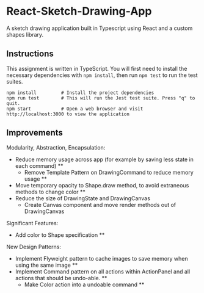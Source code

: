 # React-Sketch-Drawing-App

A sketch drawing application built in Typescript using React and a custom shapes library.

## Instructions

This assignment is written in TypeScript. You will first need to install the necessary dependencies with `npm install`, then run `npm test` to run the test suites.

```
npm install         # Install the project dependencies
npm run test        # This will run the Jest test suite. Press "q" to quit.
npm start           # Open a web browser and visit http://localhost:3000 to view the application
```

## Improvements

Modularity, Abstraction, Encapsulation:

- Reduce memory usage across app (for example by saving less state in each command) \*\*
  - Remove Template Pattern on DrawingCommand to reduce memory usage \*\*
- Move temporary opacity to Shape.draw method, to avoid extraneous methods to change color \*\*
- Reduce the size of DrawingState and DrawingCanvas
  - Create Canvas component and move render methods out of DrawingCanvas

Significant Features:

- Add color to Shape specification \*\*

New Design Patterns:

- Implement Flyweight pattern to cache images to save memory when using the same image \*\*
- Implement Command pattern on all actions within ActionPanel and all actions that should be undo-able. \*\*
  - Make Color action into a undoable command \*\*
